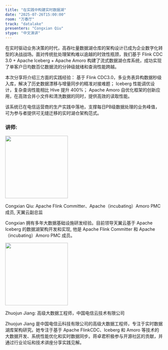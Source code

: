 ```yaml
---
title: "在实践中构建实时数据湖"
date: "2025-07-26T15:00:00"
room: "万春厅"
track: "datalake"
presenters: "Congxian Qiu"
stype: "中文演讲"
---
```


在实时驱动业务决策的时代，高吞吐量数据湖仓库的架构设计已成为企业数字化转型的决战战场。面对传统批处理架构难以逾越的时效性瓶颈，我们基于 Flink CDC 3.0 + Apache Iceberg + Apache Amoro 构建了流式数据湖仓库系统，成功实现了单客户日均数百亿数据流的分钟级就绪和查询性能跨越。

本次分享将介绍三方面的实践经验：
基于 Flink CDC3.0，多业务表异构数据秒级入库，解决了历史数据漂移与增量同步的精准对接难题；
Iceberg 性能调优设计，复杂查询性能相比 Hive 提升 400%；
Apache Amoro 自优化框架的创新应用，在高效合并小文件和清洗数据的同时，提供高效的读取性能。

该系统已在电信运营商的生产实践中落地，支撑每日PB级数据处理的业务峰值，可为参与者提供可无缝迁移的实时湖仓架构范式。

### 讲师:

<img src="https://sessionize.com/image/25e4-400o400o1-9iGsggaDEwoFcYqGXtpqoM.jpg" width="200" /><br/>

Congxian Qiu: Apache Flink Committer、Apache（incubating）Amoro PMC 成员, 天翼云副总监

Congxian 拥有多年大数据基础设施研发经验。目前领导天翼云基于 Apache Iceberg 的数据湖架构开发和实现, 他是 Apache Flink Committer 和 Apache（incubating）Amoro PMC 成员。

<img src="https://sessionize.com/image/dd80-400o400o1-SKrNUnGVHC8xTrBeHtFLHN.jpg" width="200" /><br/>

Zhuojun Jiang: 高级大数据工程师，中国电信云技术有限公司

Zhuojun Jiang 是中国电信云科技有限公司的高级大数据工程师，专注于实时数据湖库架构研究。她专注于基于 Apache FlinkCDC、Iceberg 和 Amoro 等技术的大数据开发、系统性能优化和实时数据同步。蒋卓君积极参与开源社区的贡献，并通过行业论坛和技术讲座分享实践见解。